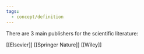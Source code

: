 ```yaml
---
tags:
  - concept/definition
---
```

There are 3 main publishers for the scientific literature:

[[Elsevier]]
[[Springer Nature]]
[[Wiley]]